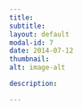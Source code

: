 ```yaml
---
title: 
subtitle: 
layout: default
modal-id: 7
date: 2014-07-12
thumbnail: 
alt: image-alt

description: 

---
```





